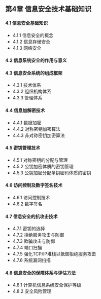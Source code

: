 ## 第4章 信息安全技术基础知识
#### 4.1 信息安全基础知识
- 4.1.1 信息安全的概念
- 4.1.2 信息存储安全
- 4.1.3 网络安全
#### 4.2 信息系统安全的作用与意义
#### 4.3 信息安全系统的组成框架
- 4.3.1 技术体系
- 4.3.2 组织机构体系
- 4.3.3 管理体系
#### 4.4 信息加解密技术
- 4.4.1 数据加密
- 4.4.2 对称密钥加密算法
- 4.4.3 非对称密钥加密算法
#### 4.5 密钥管理技术
- 4.5.1 对称密钥的分配与管理
- 4.5.2 公钥加密体质的密钥管理
- 4.5.3 公钥加密分配单钥密码体质的密钥
#### 4.6 访问控制及数字签名技术
- 4.6.1 访问控制技术
- 4.6.2 数字签名
#### 4.7 信息安全的抗攻击技术
- 4.7.1 密钥的选择
- 4.7.2 拒绝服务攻击与防御
- 4.7.3 欺骗攻击与防御
- 4.7.4 端口扫描
- 4.7.5 强化TCP/IP堆栈以抵御拒绝服务攻击
- 4.7.6 系统漏洞扫描
#### 4.8 信息安全的保障体系与评估方法
- 4.8.1 计算机信息系统安全保护等级
- 4.8.2 安全风险管理